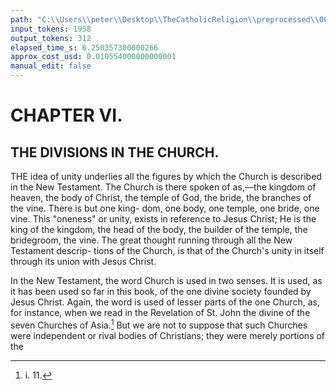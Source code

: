 ```yaml
---
path: "C:\\Users\\peter\\Desktop\\TheCatholicReligion\\preprocessed\\00076.jpg"
input_tokens: 1958
output_tokens: 312
elapsed_time_s: 6.250357300000266
approx_cost_usd: 0.010554000000000001
manual_edit: false
---
```

# CHAPTER VI.

## THE DIVISIONS IN THE CHURCH.

THE idea of unity underlies all the figures
by which the Church is described in
the New Testament. The Church is there
spoken of as,—the kingdom of heaven, the body
of Christ, the temple of God, the bride, the
branches of the vine. There is but one king-
dom, one body, one temple, one bride, one vine.
This "oneness" or unity, exists in reference to
Jesus Christ; He is the king of the kingdom,
the head of the body, the builder of the temple,
the bridegroom, the vine. The great thought
running through all the New Testament descrip-
tions of the Church, is that of the Church's
unity in itself through its union with Jesus
Christ.

In the New Testament, the word Church is
used in two senses. It is used, as it has been
used so far in this book, of the one divine
society founded by Jesus Christ. Again, the
word is used of lesser parts of the one Church,
as, for instance, when we read in the Revelation
of St. John the divine of the seven Churches of
Asia.[^1] But we are not to suppose that such
Churches were independent or rival bodies of
Christians; they were merely portions of the

[^1]: i. 11.